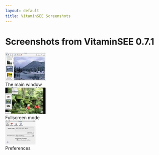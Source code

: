 ```yaml
---
layout: default
title: VitaminSEE Screenshots
---
```


# Screenshots from VitaminSEE 0.7.1

<div id="imageWithCaption">
  <a class="imagelink" href="data/VS071-Window.jpg" title="Main Window">
    <img id="image26" src="data/VS071-Window.thumbnail.jpg" alt="Main Window"/>
  </a>
  <br />
  <span class="caption">The main window<br /></span>
</div>

<div class="imageWithCaption">
  <a class="imagelink" href="data/VS071-Fullscreen.jpg" title="Fullscreen">
    <img id="image24" src="data/VS071-Fullscreen.thumbnail.jpg"
         alt="Fullscreen" />
  </a>
  <br />
  <span class="caption">Fullscreen mode<br /></span>
</div>

<div class="imageWithCaption">
  <a class="imagelink" href="data/VS071-Preferences.jpg" title="Preferences">
    <img id="image25" src="data/VS071-Preferences.thumbnail.jpg"
         alt="Preferences" />
  </a>
  <br />
  <span class="caption">Preferences</span>
</div>

